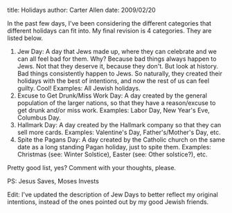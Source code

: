 title: Holidays
author: Carter Allen
date: 2009/02/20



In the past few days, I've been considering the different categories that different holidays can fit into. My final revision is 4 categories. They are listed below.
<ol>
	<li>Jew Day:  A day that Jews made up, where they can celebrate and we can all feel bad for them. Why? Because bad things always happen to Jews. Not that they deserve it, because they don't. But look at history. Bad things consistently happen to Jews. So naturally, they created their holidays with the best of intentions, and now the rest of us can feel guilty. Cool! Examples:  All Jewish holidays.</li>
	<li>Excuse to Get Drunk/Miss Work Day:  A day created by the general population of the larger nations, so that they have a reason/excuse to get drunk and/or miss work. Examples:  Labor Day, New Year's Eve, Columbus Day.</li>
	<li>Hallmark Day:  A day created by the Hallmark company so that they can sell more cards. Examples:  Valentine's Day, Father's/Mother's Day, etc.</li>
	<li>Spite the Pagans Day:  A day created by the Catholic church on the same date as a long standing Pagan holiday, just to spite them. Examples:  Christmas (see:  Winter Solstice), Easter (see:  Other solstice?), etc.</li>
</ol>
Pretty good list, yes? Comment with your thoughts, please.

 

PS:  Jesus Saves, Moses Invests

Edit:  I've updated the description of Jew Days to better reflect my original intentions, instead of the ones pointed out by my good Jewish friends.
